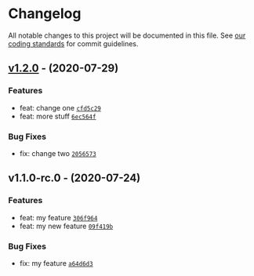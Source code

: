 # Changelog

All notable changes to this project will be documented in this file.
See [our coding standards][commit-messages] for commit guidelines.

## [v1.2.0](https://github.com/pbredenberg/my-example-release-project/compare/v1.1.0-rc.0...v1.2.0) - (2020-07-29)

### Features

* feat: change one [`cfd5c29`](https://github.com/pbredenberg/my-example-release-project/commit/cfd5c2901fe780284c98faaf0387d04e2763d9ea)
* feat: more stuff [`6ec564f`](https://github.com/pbredenberg/my-example-release-project/commit/6ec564f439a363ac4b17773d011411bd6e082d4f)

### Bug Fixes

* fix: change two [`2056573`](https://github.com/pbredenberg/my-example-release-project/commit/2056573c6a8ab92b20e90be0d7a4b97dbc62fbaa)

## v1.1.0-rc.0 - (2020-07-24)

### Features

* feat: my feature [`306f964`](https://github.com/pbredenberg/my-example-release-project/commit/306f9640f189be5005afa39e910ca442555eec38)
* feat: my new feature [`09f419b`](https://github.com/pbredenberg/my-example-release-project/commit/09f419be508a07505c14b66356c3301d6b9c359e)

### Bug Fixes

* fix: my feature [`a64d6d3`](https://github.com/pbredenberg/my-example-release-project/commit/a64d6d350eb47e8958f1970cffd176ea64d36130)


[commit-messages]: https://github.com/silvermine/silvermine-info/blob/master/commit-history.md#commit-messages
